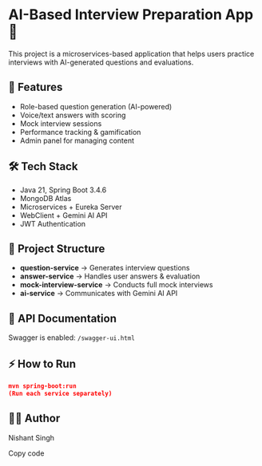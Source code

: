 # AI-Based Interview Preparation App 🎯

This project is a microservices-based application that helps users practice interviews with AI-generated questions and evaluations.  

## 🚀 Features
- Role-based question generation (AI-powered)  
- Voice/text answers with scoring  
- Mock interview sessions  
- Performance tracking & gamification  
- Admin panel for managing content  

## 🛠️ Tech Stack
- Java 21, Spring Boot 3.4.6  
- MongoDB Atlas  
- Microservices + Eureka Server  
- WebClient + Gemini AI API  
- JWT Authentication  

## 📂 Project Structure
- **question-service** → Generates interview questions  
- **answer-service** → Handles user answers & evaluation  
- **mock-interview-service** → Conducts full mock interviews  
- **ai-service** → Communicates with Gemini AI API  

## 📖 API Documentation
Swagger is enabled: `/swagger-ui.html`

## ⚡ How to Run
```json
mvn spring-boot:run
(Run each service separately)
```

## 👨‍💻 Author
Nishant Singh

Copy code
